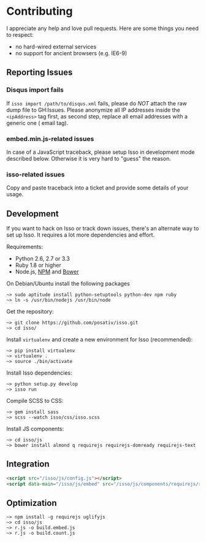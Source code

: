 Contributing
============

I appreciate any help and love pull requests. Here are some things
you need to respect:

* no hard-wired external services
* no support for ancient browsers (e.g. IE6-9)

Reporting Issues
----------------

### Disqus import fails

If `isso import /path/to/disqus.xml` fails, please do *NOT* attach the raw
dump file to GH:Issues. Please anonymize all IP addresses inside the `<ipAddress>`
tag first, as second step, replace all email addresses with a generic one (
email tag).

### embed.min.js-related issues

In case of a JavaScript traceback, please setup Isso in development mode
described below. Otherwise it is very hard to "guess" the reason.

### isso-related issues

Copy and paste traceback into a ticket and provide some details of your usage.


Development
-----------

If you want to hack on Isso or track down issues, there's an alternate
way to set up Isso. It requires a lot more dependencies and effort.

Requirements:

- Python 2.6, 2.7 or 3.3
- Ruby 1.8 or higher
- Node.js, [NPM](https://npmjs.org/) and [Bower](http://bower.io/)

On Debian/Ubuntu install the following packages

    ~> sudo aptitude install python-setuptools python-dev npm ruby
    ~> ln -s /usr/bin/nodejs /usr/bin/node

Get the repository:

    ~> git clone https://github.com/posativ/isso.git
    ~> cd isso/

Install `virtualenv` and create a new environment for Isso (recommended):

    ~> pip install virtualenv
    ~> virtualenv .
    ~> source ./bin/activate

Install Isso dependencies:

    ~> python setup.py develop
    ~> isso run

Compile SCSS to CSS:

    ~> gem install sass
    ~> scss --watch isso/css/isso.scss

Install JS components:

    ~> cd isso/js
    ~> bower install almond q requirejs requirejs-domready requirejs-text


Integration
-----------

```html
<script src="/isso/js/config.js"></script>
<script data-main="/isso/js/embed" src="/isso/js/components/requirejs/require.js"></script>
```


Optimization
------------

    ~> npm install -g requirejs uglifyjs
    ~> cd isso/js
    ~> r.js -o build.embed.js
    ~> r.js -o build.count.js
